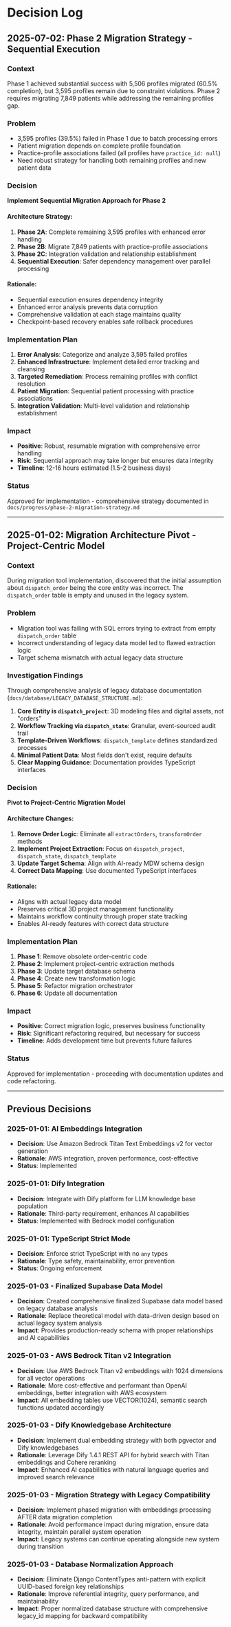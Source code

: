 # Decision Log

## 2025-07-02: Phase 2 Migration Strategy - Sequential Execution

### Context
Phase 1 achieved substantial success with 5,506 profiles migrated (60.5% completion), but 3,595 profiles remain due to constraint violations. Phase 2 requires migrating 7,849 patients while addressing the remaining profiles gap.

### Problem
- 3,595 profiles (39.5%) failed in Phase 1 due to batch processing errors
- Patient migration depends on complete profile foundation
- Practice-profile associations failed (all profiles have `practice_id: null`)
- Need robust strategy for handling both remaining profiles and new patient data

### Decision
**Implement Sequential Migration Approach for Phase 2**

#### Architecture Strategy:
1. **Phase 2A**: Complete remaining 3,595 profiles with enhanced error handling
2. **Phase 2B**: Migrate 7,849 patients with practice-profile associations  
3. **Phase 2C**: Integration validation and relationship establishment
4. **Sequential Execution**: Safer dependency management over parallel processing

#### Rationale:
- Sequential execution ensures dependency integrity
- Enhanced error analysis prevents data corruption
- Comprehensive validation at each stage maintains quality
- Checkpoint-based recovery enables safe rollback procedures

### Implementation Plan
1. **Error Analysis**: Categorize and analyze 3,595 failed profiles
2. **Enhanced Infrastructure**: Implement detailed error tracking and cleansing
3. **Targeted Remediation**: Process remaining profiles with conflict resolution
4. **Patient Migration**: Sequential patient processing with practice associations
5. **Integration Validation**: Multi-level validation and relationship establishment

### Impact
- **Positive**: Robust, resumable migration with comprehensive error handling
- **Risk**: Sequential approach may take longer but ensures data integrity
- **Timeline**: 12-16 hours estimated (1.5-2 business days)

### Status
Approved for implementation - comprehensive strategy documented in `docs/progress/phase-2-migration-strategy.md`

---

## 2025-01-02: Migration Architecture Pivot - Project-Centric Model

### Context
During migration tool implementation, discovered that the initial assumption about `dispatch_order` being the core entity was incorrect. The `dispatch_order` table is empty and unused in the legacy system.

### Problem
- Migration tool was failing with SQL errors trying to extract from empty `dispatch_order` table
- Incorrect understanding of legacy data model led to flawed extraction logic
- Target schema mismatch with actual legacy data structure

### Investigation Findings
Through comprehensive analysis of legacy database documentation (`docs/database/LEGACY_DATABASE_STRUCTURE.md`):

1. **Core Entity is `dispatch_project`**: 3D modeling files and digital assets, not "orders"
2. **Workflow Tracking via `dispatch_state`**: Granular, event-sourced audit trail
3. **Template-Driven Workflows**: `dispatch_template` defines standardized processes
4. **Minimal Patient Data**: Most fields don't exist, require defaults
5. **Clear Mapping Guidance**: Documentation provides TypeScript interfaces

### Decision
**Pivot to Project-Centric Migration Model**

#### Architecture Changes:
1. **Remove Order Logic**: Eliminate all `extractOrders`, `transformOrder` methods
2. **Implement Project Extraction**: Focus on `dispatch_project`, `dispatch_state`, `dispatch_template`
3. **Update Target Schema**: Align with AI-ready MDW schema design
4. **Correct Data Mapping**: Use documented TypeScript interfaces

#### Rationale:
- Aligns with actual legacy data model
- Preserves critical 3D project management functionality
- Maintains workflow continuity through proper state tracking
- Enables AI-ready features with correct data structure

### Implementation Plan
1. **Phase 1**: Remove obsolete order-centric code
2. **Phase 2**: Implement project-centric extraction methods
3. **Phase 3**: Update target database schema
4. **Phase 4**: Create new transformation logic
5. **Phase 5**: Refactor migration orchestrator
6. **Phase 6**: Update all documentation

### Impact
- **Positive**: Correct migration logic, preserves business functionality
- **Risk**: Significant refactoring required, but necessary for success
- **Timeline**: Adds development time but prevents future failures

### Status
Approved for implementation - proceeding with documentation updates and code refactoring.

---

## Previous Decisions

### 2025-01-01: AI Embeddings Integration
- **Decision**: Use Amazon Bedrock Titan Text Embeddings v2 for vector generation
- **Rationale**: AWS integration, proven performance, cost-effective
- **Status**: Implemented

### 2025-01-01: Dify Integration
- **Decision**: Integrate with Dify platform for LLM knowledge base population
- **Rationale**: Third-party requirement, enhances AI capabilities
- **Status**: Implemented with Bedrock model configuration

### 2025-01-01: TypeScript Strict Mode
- **Decision**: Enforce strict TypeScript with no `any` types
- **Rationale**: Type safety, maintainability, error prevention
- **Status**: Ongoing enforcement


### 2025-01-03 - Finalized Supabase Data Model
- **Decision**: Created comprehensive finalized Supabase data model based on legacy database analysis
- **Rationale**: Replace theoretical model with data-driven design based on actual legacy system analysis
- **Impact**: Provides production-ready schema with proper relationships and AI capabilities

### 2025-01-03 - AWS Bedrock Titan v2 Integration
- **Decision**: Use AWS Bedrock Titan v2 embeddings with 1024 dimensions for all vector operations
- **Rationale**: More cost-effective and performant than OpenAI embeddings, better integration with AWS ecosystem
- **Impact**: All embedding tables use VECTOR(1024), semantic search functions updated accordingly

### 2025-01-03 - Dify Knowledgebase Architecture
- **Decision**: Implement dual embedding strategy with both pgvector and Dify knowledgebases
- **Rationale**: Leverage Dify 1.4.1 REST API for hybrid search with Titan embeddings and Cohere reranking
- **Impact**: Enhanced AI capabilities with natural language queries and improved search relevance

### 2025-01-03 - Migration Strategy with Legacy Compatibility
- **Decision**: Implement phased migration with embeddings processing AFTER data migration completion
- **Rationale**: Avoid performance impact during migration, ensure data integrity, maintain parallel system operation
- **Impact**: Legacy systems can continue operating alongside new system during transition

### 2025-01-03 - Database Normalization Approach
- **Decision**: Eliminate Django ContentTypes anti-pattern with explicit UUID-based foreign key relationships
- **Rationale**: Improve referential integrity, query performance, and maintainability
- **Impact**: Proper normalized database structure with comprehensive legacy_id mapping for backward compatibility
